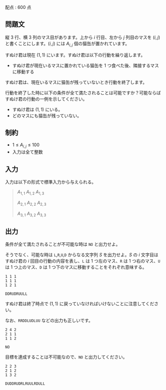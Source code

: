 配点 : $600$ 点

## 問題文

縦 $3$ 行、横 $3$ 列のマス目があります。上から $i$ 行目、左から $j$ 列目のマスを $(i,j)$ と書くことにします。$(i,j)$ には $A_{i,j}$ 個の猫缶が置かれています。

すぬけ君は現在 $(1,1)$ にいます。すぬけ君は以下の行動を繰り返します。

- すぬけ君が現在いるマスに置かれている猫缶を $1$ つ食べた後、隣接するマスに移動する

すぬけ君は、現在いるマスに猫缶が残っていないとき行動を終了します。

行動を終了した時に以下の条件が全て満たされることは可能ですか？可能ならばすぬけ君の行動の一例を示してください。

- すぬけ君は $(1,1)$ にいる。
- どのマスにも猫缶が残っていない。

## 制約

- $1 \leq A_{i,j} \leq 100$
- 入力は全て整数

## 入力

入力は以下の形式で標準入力から与えられる。

> $A_{1,1}$ $A_{1,2}$ $A_{1,3}$
> 
> $A_{2,1}$ $A_{2,2}$ $A_{2,3}$
> 
> $A_{3,1}$ $A_{3,2}$ $A_{3,3}$

## 出力

条件が全て満たされることが不可能な時は `NO` と出力せよ。

そうでなく、可能な時は `L`,`R`,`U`,`D` からなる文字列 $S$ を出力せよ。$S$ の $i$ 文字目はすぬけ君の $i$ 回目の行動の内容を表し、`L` は $1$ つ左のマス、`R` は $1$ つ右のマス、`U` は $1$ つ上のマス、`D` は $1$ つ下のマスに移動することをそれぞれ意味する。

```input1
1 1 1
1 1 1
1 2 1
```

```output1
DDRUDRUULL
```

すぬけ君は終了時点で $(1,1)$ に戻っていなければいけないことに注意してください。

なお、`RRDDLUDLUU` などの出力も正しいです。

```input2
2 4 2
2 1 1
1 1 2
```

```output2
NO
```

目標を達成することは不可能なので、`NO` と出力してください。

```input3
2 2 3
2 1 2
1 3 2
```

```output3
DUDDRUDRLRUULRDULL
```